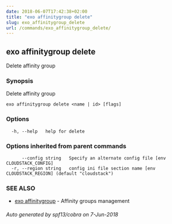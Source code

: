 ```yaml
---
date: 2018-06-07T17:42:38+02:00
title: "exo affinitygroup delete"
slug: exo_affinitygroup_delete
url: /commands/exo_affinitygroup_delete/
---
```

## exo affinitygroup delete

Delete affinity group

### Synopsis

Delete affinity group

```
exo affinitygroup delete <name | id> [flags]
```

### Options

```
  -h, --help   help for delete
```

### Options inherited from parent commands

```
      --config string   Specify an alternate config file [env CLOUDSTACK_CONFIG]
  -r, --region string   config ini file section name [env CLOUDSTACK_REGION] (default "cloudstack")
```

### SEE ALSO

* [exo affinitygroup](/commands/exo_affinitygroup/)	 - Affinity groups management

###### Auto generated by spf13/cobra on 7-Jun-2018
